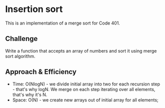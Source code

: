 # Insertion sort
<!-- Short summary or background information -->
This is an implementation of a merge sort for Code 401.

## Challenge
<!-- Description of the challenge -->
Write a function that accepts an array of numbers and sort it using merge sort algorithm.

## Approach & Efficiency

* Time: O(NlogN) - we divide initial array into two for each recursion step - that's why logN. We merge on each step iterating over all elements, that's why it's N.  
* Space: O(N) - we create new arrays out of initial array for all elements;

